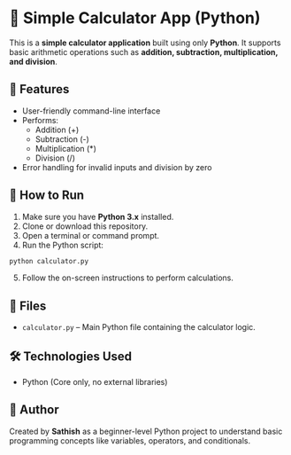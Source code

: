 
# 🧮 Simple Calculator App (Python)

This is a **simple calculator application** built using only **Python**. It supports basic arithmetic operations such as **addition, subtraction, multiplication, and division**.

## 📌 Features

- User-friendly command-line interface
- Performs:
  - Addition (+)
  - Subtraction (-)
  - Multiplication (*)
  - Division (/)
- Error handling for invalid inputs and division by zero

## 🚀 How to Run

1. Make sure you have **Python 3.x** installed.
2. Clone or download this repository.
3. Open a terminal or command prompt.
4. Run the Python script:

```bash
python calculator.py
```

5. Follow the on-screen instructions to perform calculations.

## 📂 Files

- `calculator.py` – Main Python file containing the calculator logic.

## 🛠 Technologies Used

- Python (Core only, no external libraries)

## 📣 Author

Created by **Sathish** as a beginner-level Python project to understand basic programming concepts like variables, operators, and conditionals.
